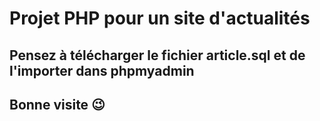 # Projet PHP pour un site d'actualités
## Pensez à télécharger le fichier article.sql et de l'importer dans phpmyadmin


## Bonne visite 😉
